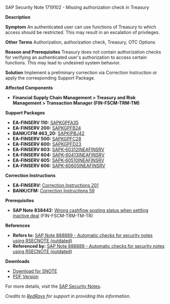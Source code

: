 SAP Security Note 1719102 - Missing authorization check in Treasury

**Description**

**Symptom**
An authenticated user can use functions of Treasury to which access should be restricted. This may result in an escalation of privileges.

**Other Terms**
Authorization, authorization check, Treasury, OTC Options

**Reason and Prerequisites**
Treasury does not contain authorization checks for verifying an authenticated user's authorization to access certain functions. This may lead to undesired system behavior.

**Solution**
Implement a preliminary correction via Correction Instruction or apply the corresponding Support Package.

**Affected Components**
- **Financial Supply Chain Management > Treasury and Risk Management > Transaction Manager (FIN-FSCM-TRM-TM)**

**Support Packages**
- **EA-FINSERV 110:** [SAPKGPFA35](https://me.sap.com/supportpackage/SAPKGPFA35)
- **EA-FINSERV 200:** [SAPKGPFB24](https://me.sap.com/supportpackage/SAPKGPFB24)
- **BANK/CFM 463_20:** [SAPKIPBJ42](https://me.sap.com/supportpackage/SAPKIPBJ42)
- **EA-FINSERV 500:** [SAPKGPFC28](https://me.sap.com/supportpackage/SAPKGPFC28)
- **EA-FINSERV 600:** [SAPKGPFD23](https://me.sap.com/supportpackage/SAPKGPFD23)
- **EA-FINSERV 603:** [SAPK-60312INEAFINSRV](https://me.sap.com/supportpackage/SAPK-60312INEAFINSRV)
- **EA-FINSERV 604:** [SAPK-60413INEAFINSRV](https://me.sap.com/supportpackage/SAPK-60413INEAFINSRV)
- **EA-FINSERV 605:** [SAPK-60510INEAFINSRV](https://me.sap.com/supportpackage/SAPK-60510INEAFINSRV)
- **EA-FINSERV 606:** [SAPK-60605INEAFINSRV](https://me.sap.com/supportpackage/SAPK-60605INEAFINSRV)

**Correction Instructions**
- **EA-FINSERV:** [Correction Instructions 201](https://me.sap.com/corrins/0001719102/201)
- **BANK/CFM:** [Correction Instructions 59](https://me.sap.com/corrins/0001719102/59)

**Prerequisites**
- **SAP Note 838442:** [Wrong cashflow posting status when settling inactive deal](https://me.sap.com/notes/838442) (FIN-FSCM-TRM-TM-TR)

**References**
- **Refers to:** [SAP Note 888889 - Automatic checks for security notes using RSECNOTE (outdated)](https://me.sap.com/notes/888889)
- **Referenced by:** [SAP Note 888889 - Automatic checks for security notes using RSECNOTE (outdated)](https://me.sap.com/notes/888889)

**Downloads**
- [Download for SNOTE](https://notesdownloads.sap.com/note/0040000010214242017)
- [PDF Version](https://me.sap.com/sap/support/sfm/notes/print/0001719102?language=en-US&token=6F020047323D35545D8DBA048F579C39)

For more details, visit the [SAP Security Notes](https://me.sap.com/).

*Credits to [RedRays](https://redrays.io) for support in providing this information.*